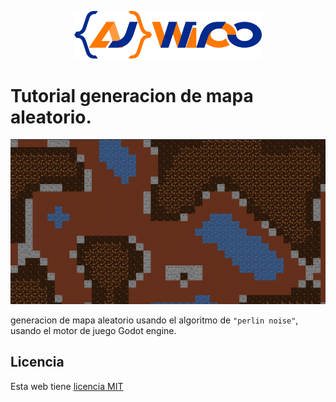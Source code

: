 <p align="center">
    <img src="https://github.com/AJ-Wi/AJ-Wi/blob/main/assets/logo_horizontal.png" width="300" title="AJ-Wi">
</p>

# Tutorial generacion de mapa aleatorio.

![screen](https://github.com/AJ-Wi/Tutorial_mapa_aleatorio_Godot/blob/main/screenshot/screen.png)

generacion de mapa aleatorio usando el algoritmo de `"perlin noise"`, usando el motor de juego Godot engine.

## Licencia

Esta web tiene [licencia MIT](https://github.com/AJ-Wi/Tutorial_mapa_aleatorio_Godot/blob/main/LICENCE)
